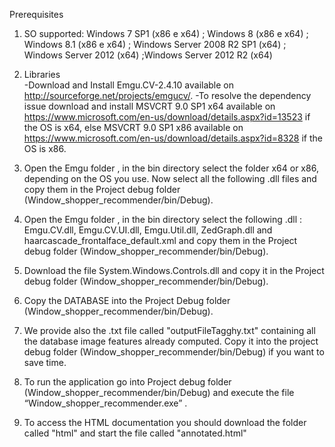 Prerequisites

1) SO supported:
   Windows 7 SP1 (x86 e x64) ; Windows 8 (x86 e x64) ; Windows 8.1 (x86 e x64) ; Windows Server 2008 R2 SP1 (x64) ; Windows Server 2012 (x64) 
   ;Windows Server 2012 R2 (x64)
  
2) Libraries  
  -Download and Install Emgu.CV-2.4.10 available on  http://sourceforge.net/projects/emgucv/.
  -To resolve the dependency issue download and install MSVCRT 9.0 SP1 x64  available on https://www.microsoft.com/en-us/download/details.aspx?id=13523 if the OS is x64,
   else  MSVCRT 9.0 SP1 x86 available on https://www.microsoft.com/en-us/download/details.aspx?id=8328 if the OS is x86.
   
3) Open the Emgu folder , in the bin directory select the folder x64 or x86, depending on the OS you use.
   Now select all the following .dll files and copy them in the Project debug folder (Window_shopper_recommender/bin/Debug).
   
4)	Open the Emgu folder ,  in the bin directory select the following .dll : Emgu.CV.dll, Emgu.CV.UI.dll, Emgu.Util.dll, ZedGraph.dll 
    and haarcascade_frontalface_default.xml and  copy them in the Project debug folder (Window_shopper_recommender/bin/Debug).
    
5)	Download  the file System.Windows.Controls.dll and copy it in the Project debug folder (Window_shopper_recommender/bin/Debug).

6)	Copy the DATABASE into the Project Debug folder (Window_shopper_recommender/bin/Debug).

7)	We provide also the .txt file called "outputFileTagghy.txt" containing all the database image features already computed. 
    Copy it into the project debug folder (Window_shopper_recommender/bin/Debug) if you want to save time.
    
8)	To run the application go into Project debug folder (Window_shopper_recommender/bin/Debug) and execute the file “Window_shopper_recommender.exe” .

9) To access the HTML documentation you should download the folder called "html" and start the file called "annotated.html"
